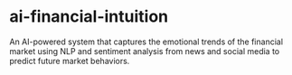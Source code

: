 # ai-financial-intuition
An AI-powered system that captures the emotional trends of the financial market using NLP and sentiment analysis from news and social media to predict future market behaviors.
